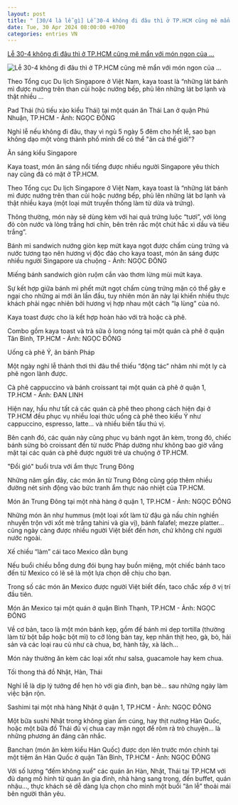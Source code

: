 ```yaml
---
layout: post
title: " [30/4 là lễ gì] Lễ 30-4 không đi đâu thì ở TP.HCM cũng mê mẩn với món ngon của ..."
date: Tue, 30 Apr 2024 08:00:00 +0700
categories: entries VN
---
```

[Lễ 30-4 không đi đâu thì ở TP.HCM cũng mê mẩn với món ngon của ...](https://tuoitre.vn/le-30-4-khong-di-dau-thi-o-tp-hcm-cung-me-man-voi-mon-ngon-cua-ca-the-gioi-20240429152454191.htm)

![Lễ 30-4 không đi đâu thì ở TP.HCM cũng mê mẩn với món ngon của ...](https://cdn1.tuoitre.vn/zoom/600_315/471584752817336320/2024/4/29/img1691-1714377092781819739419-276-0-1323-2000-crop-17143784365561387165849.jpg)

Theo Tổng cục Du lịch Singapore ở Việt Nam, kaya toast là “những lát bánh mì được nướng trên than củi hoặc nướng bếp, phủ lên những lát bơ lạnh và thật nhiều ...

Pad Thái (hủ tiếu xào kiểu Thái) tại một quán ăn Thái Lan ở quận Phú Nhuận, TP.HCM - Ảnh: NGỌC ĐÔNG

Nghỉ lễ nếu không đi đâu, thay vì ngủ 5 ngày 5 đêm cho hết lễ, sao bạn không dạo một vòng thành phố mình để có thể "ăn cả thế giới"?

Ăn sáng kiểu Singapore

Kaya toast, món ăn sáng nổi tiếng được nhiều người Singapore yêu thích nay cũng đã có mặt ở TP.HCM.

Theo Tổng cục Du lịch Singapore ở Việt Nam, kaya toast là “những lát bánh mì được nướng trên than củi hoặc nướng bếp, phủ lên những lát bơ lạnh và thật nhiều kaya (một loại mứt truyền thống làm từ dừa và trứng).

Thông thường, món này sẽ dùng kèm với hai quả trứng luộc “tươi”, với lòng đỏ còn nước và lòng trắng hơi chín, bên trên rắc một chút hắc xì dầu và tiêu trắng”.

Bánh mì sandwich nướng giòn kẹp mứt kaya ngọt được chấm cùng trứng và nước tương tạo nên hương vị độc đáo cho kaya toast, món ăn sáng được nhiều người Singapore ưa chuộng - Ảnh: NGỌC ĐÔNG

Miếng bánh sandwich giòn ruộm cắn vào thơm lừng mùi mứt kaya.

Sự kết hợp giữa bánh mì phết mứt ngọt chấm cùng trứng mặn có thể gây e ngại cho những ai mới ăn lần đầu, tuy nhiên món ăn này lại khiến nhiều thực khách phải ngạc nhiên bởi hương vị hợp nhau một cách “lạ lùng” của nó.

Kaya toast được cho là kết hợp hoàn hảo với trà hoặc cà phê.

Combo gồm kaya toast và trà sữa ô long nóng tại một quán cà phê ở quận Tân Bình, TP.HCM - Ảnh: NGỌC ĐÔNG

Uống cà phê Ý, ăn bánh Pháp

Một ngày nghỉ lễ thảnh thơi thì đâu thể thiếu “động tác” nhâm nhi một ly cà phê ngon lành được.

Cà phê cappuccino và bánh croissant tại một quán cà phê ở quận 1, TP.HCM - Ảnh: ĐAN LINH

Hiện nay, hầu như tất cả các quán cà phê theo phong cách hiện đại ở TP.HCM đều phục vụ nhiều loại thức uống cà phê theo kiểu Ý như cappuccino, espresso, latte… và nhiều biến tấu thú vị.

Bên cạnh đó, các quán này cũng phục vụ bánh ngọt ăn kèm, trong đó, chiếc bánh sừng bò croissant đến từ nước Pháp dường như không bao giờ vắng mặt tại các quán cà phê được người trẻ ưa chuộng ở TP.HCM.

"Đổi gió" buổi trưa với ẩm thực Trung Đông

Những năm gần đây, các món ăn từ Trung Đông cũng góp thêm nhiều đường nét sinh động vào bức tranh ẩm thực náo nhiệt của TP.HCM.

Món ăn Trung Đông tại một nhà hàng ở quận 1, TP.HCM - Ảnh: NGỌC ĐÔNG

Những món ăn như hummus (một loại xốt làm từ đậu gà nấu chín nghiền nhuyễn trộn với xốt mè trắng tahini và gia vị), bánh falafel; mezze platter… cũng ngày càng được nhiều người Việt biết đến hơn, chứ không chỉ người nước ngoài.

Xế chiều “làm” cái taco Mexico dằn bụng

Nếu buổi chiều bỗng dưng đói bụng hay buồn miệng, một chiếc bánh taco đến từ Mexico có lẽ sẽ là một lựa chọn dễ chịu cho bạn.

Trong số các món ăn Mexico được người Việt biết đến, taco chắc xếp ở vị trí đầu tiên.

Món ăn Mexico tại một quán ở quận Bình Thạnh, TP.HCM - Ảnh: NGỌC ĐÔNG

Về cơ bản, taco là một món bánh kẹp, gồm đế bánh mì dẹp tortilla (thường làm từ bột bắp hoặc bột mì) to cỡ lòng bàn tay, kẹp nhân thịt heo, gà, bò, hải sản và các loại rau củ như cà chua, bơ, hành tây, xà lách…

Món này thường ăn kèm các loại xốt như salsa, guacamole hay kem chua.

Tối thong thả đồ Nhật, Hàn, Thái

Nghỉ lễ là dịp lý tưởng để hẹn hò với gia đình, bạn bè… sau những ngày làm việc bận rộn.

Sashimi tại một nhà hàng Nhật ở quận 1, TP.HCM - Ảnh: NGỌC ĐÔNG

Một bữa sushi Nhật trong không gian ấm cúng, hay thịt nướng Hàn Quốc, hoặc một bữa đồ Thái đủ vị chua cay mặn ngọt để rôm rả trò chuyện... là những phương án đáng cân nhắc.

Banchan (món ăn kèm kiểu Hàn Quốc) được dọn lên trước món chính tại một tiệm ăn Hàn Quốc ở quận Tân Bình, TP.HCM - Ảnh: NGỌC ĐÔNG

Với số lượng “đếm không xuể” các quán ăn Hàn, Nhật, Thái tại TP.HCM với đủ dạng mô hình từ quán ăn gia đình, nhà hàng sang trọng, đến buffet, quán nhậu…, thực khách sẽ dễ dàng lựa chọn cho mình một buổi “ăn lễ” thoải mái bên người thân yêu.

